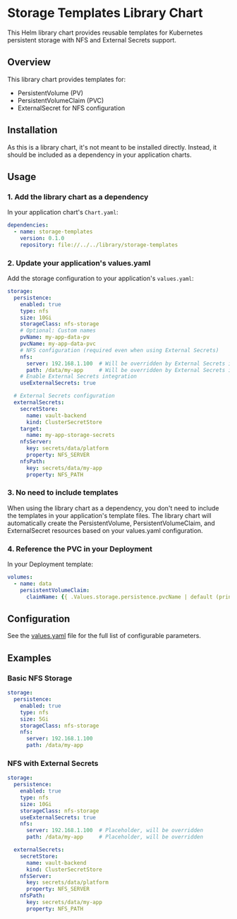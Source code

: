 # Storage Templates Library Chart

This Helm library chart provides reusable templates for Kubernetes persistent storage with NFS and External Secrets support.

## Overview

This library chart provides templates for:
- PersistentVolume (PV)
- PersistentVolumeClaim (PVC)
- ExternalSecret for NFS configuration

## Installation

As this is a library chart, it's not meant to be installed directly. Instead, it should be included as a dependency in your application charts.

## Usage

### 1. Add the library chart as a dependency

In your application chart's `Chart.yaml`:

```yaml
dependencies:
  - name: storage-templates
    version: 0.1.0
    repository: file://../../library/storage-templates
```

### 2. Update your application's values.yaml

Add the storage configuration to your application's `values.yaml`:

```yaml
storage:
  persistence:
    enabled: true
    type: nfs
    size: 10Gi
    storageClass: nfs-storage
    # Optional: Custom names
    pvName: my-app-data-pv
    pvcName: my-app-data-pvc
    # NFS configuration (required even when using External Secrets)
    nfs:
      server: 192.168.1.100  # Will be overridden by External Secrets if enabled
      path: /data/my-app     # Will be overridden by External Secrets if enabled
    # Enable External Secrets integration
    useExternalSecrets: true

  # External Secrets configuration
  externalSecrets:
    secretStore:
      name: vault-backend
      kind: ClusterSecretStore
    target:
      name: my-app-storage-secrets
    nfsServer:
      key: secrets/data/platform
      property: NFS_SERVER
    nfsPath:
      key: secrets/data/my-app
      property: NFS_PATH
```

### 3. No need to include templates

When using the library chart as a dependency, you don't need to include the templates in your application's template files. The library chart will automatically create the PersistentVolume, PersistentVolumeClaim, and ExternalSecret resources based on your values.yaml configuration.

### 4. Reference the PVC in your Deployment

In your Deployment template:

```yaml
volumes:
  - name: data
    persistentVolumeClaim:
      claimName: {{ .Values.storage.persistence.pvcName | default (printf "%s-pvc" .Release.Name) }}
```

## Configuration

See the [values.yaml](./values.yaml) file for the full list of configurable parameters.

## Examples

### Basic NFS Storage

```yaml
storage:
  persistence:
    enabled: true
    type: nfs
    size: 5Gi
    storageClass: nfs-storage
    nfs:
      server: 192.168.1.100
      path: /data/my-app
```

### NFS with External Secrets

```yaml
storage:
  persistence:
    enabled: true
    type: nfs
    size: 10Gi
    storageClass: nfs-storage
    useExternalSecrets: true
    nfs:
      server: 192.168.1.100  # Placeholder, will be overridden
      path: /data/my-app     # Placeholder, will be overridden

  externalSecrets:
    secretStore:
      name: vault-backend
      kind: ClusterSecretStore
    nfsServer:
      key: secrets/data/platform
      property: NFS_SERVER
    nfsPath:
      key: secrets/data/my-app
      property: NFS_PATH
